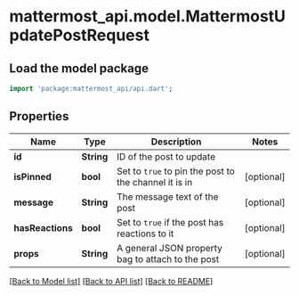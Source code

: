 # mattermost_api.model.MattermostUpdatePostRequest

## Load the model package
```dart
import 'package:mattermost_api/api.dart';
```

## Properties
Name | Type | Description | Notes
------------ | ------------- | ------------- | -------------
**id** | **String** | ID of the post to update | 
**isPinned** | **bool** | Set to `true` to pin the post to the channel it is in | [optional] 
**message** | **String** | The message text of the post | [optional] 
**hasReactions** | **bool** | Set to `true` if the post has reactions to it | [optional] 
**props** | **String** | A general JSON property bag to attach to the post | [optional] 

[[Back to Model list]](../README.md#documentation-for-models) [[Back to API list]](../README.md#documentation-for-api-endpoints) [[Back to README]](../README.md)


